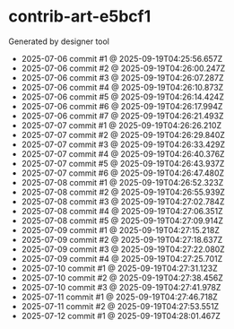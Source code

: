 # contrib-art-e5bcf1
Generated by designer tool
- 2025-07-06 commit #1 @ 2025-09-19T04:25:56.657Z
- 2025-07-06 commit #2 @ 2025-09-19T04:26:00.247Z
- 2025-07-06 commit #3 @ 2025-09-19T04:26:07.287Z
- 2025-07-06 commit #4 @ 2025-09-19T04:26:10.873Z
- 2025-07-06 commit #5 @ 2025-09-19T04:26:14.424Z
- 2025-07-06 commit #6 @ 2025-09-19T04:26:17.994Z
- 2025-07-06 commit #7 @ 2025-09-19T04:26:21.493Z
- 2025-07-07 commit #1 @ 2025-09-19T04:26:26.210Z
- 2025-07-07 commit #2 @ 2025-09-19T04:26:29.840Z
- 2025-07-07 commit #3 @ 2025-09-19T04:26:33.429Z
- 2025-07-07 commit #4 @ 2025-09-19T04:26:40.376Z
- 2025-07-07 commit #5 @ 2025-09-19T04:26:43.937Z
- 2025-07-07 commit #6 @ 2025-09-19T04:26:47.480Z
- 2025-07-08 commit #1 @ 2025-09-19T04:26:52.323Z
- 2025-07-08 commit #2 @ 2025-09-19T04:26:55.939Z
- 2025-07-08 commit #3 @ 2025-09-19T04:27:02.784Z
- 2025-07-08 commit #4 @ 2025-09-19T04:27:06.351Z
- 2025-07-08 commit #5 @ 2025-09-19T04:27:09.914Z
- 2025-07-09 commit #1 @ 2025-09-19T04:27:15.218Z
- 2025-07-09 commit #2 @ 2025-09-19T04:27:18.637Z
- 2025-07-09 commit #3 @ 2025-09-19T04:27:22.080Z
- 2025-07-09 commit #4 @ 2025-09-19T04:27:25.701Z
- 2025-07-10 commit #1 @ 2025-09-19T04:27:31.123Z
- 2025-07-10 commit #2 @ 2025-09-19T04:27:38.456Z
- 2025-07-10 commit #3 @ 2025-09-19T04:27:41.978Z
- 2025-07-11 commit #1 @ 2025-09-19T04:27:46.718Z
- 2025-07-11 commit #2 @ 2025-09-19T04:27:53.551Z
- 2025-07-12 commit #1 @ 2025-09-19T04:28:01.467Z
